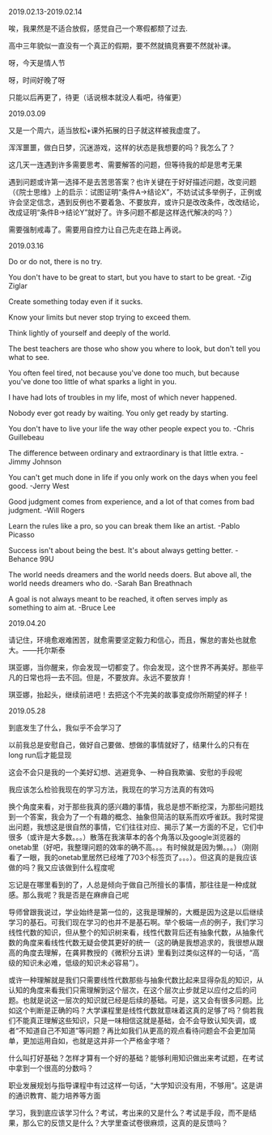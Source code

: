 2019.02.13-2019.02.14

唉，我果然是不适合放假，感觉自己一个寒假都颓了过去.

高中三年貌似一直没有一个真正的假期，要不然就搞竞赛要不然就补课。

呀，今天是情人节

呀，时间好晚了呀

只能以后再更了，待更（话说根本就没人看吧，待催更）

2019.03.09

又是一个周六，适当放松+课外拓展的日子就这样被我虚度了。

浑浑噩噩，做白日梦，沉迷游戏，这样的状态是我想要的吗？我怎么了？

这几天一连遇到许多需要思考、需要解答的问题，但等待我的却是思考无果

遇到问题或许第一选择不是去苦思答案？也许关键在于好好描述问题，改变问题（《院士思维》上的启示：试图证明“条件A->结论X”，不妨试试多举例子，正例或许会坚定信念，遇到反例也不要着急、不要放弃，或许只是改改条件，改改结论，改成证明“条件B->结论Y”就好了。许多问题不都是这样迭代解决的吗？）

需要强制戒毒了。需要用自控力让自己先走在路上再说。

2019.03.16

Do or do not, there is no try.

You don't have to be great to start, but you have to start to be great. -Zig Ziglar

Create something today even if it sucks.

Know your limits but never stop trying to exceed them.

Think lightly of yourself and deeply of the world.

The best teachers are those who show you where to look, but don't tell you what to see.

You often feel tired, not because you've done too much, but because you've done too little of what sparks a light in you.

I have had lots of troubles in my life, most of which never happened.

Nobody ever got ready by waiting. You only get ready by starting.

You don't have to live your life the way other people expect you to. -Chris Guillebeau

The difference between ordinary and extraordinary is that little extra. -Jimmy Johnson

You can't get much done in life if you only work on the days when you feel good. -Jerry West

Good judgment comes from experience, and a lot of that comes from bad judgment. -Will Rogers

Learn the rules like a pro, so you can break them like an artist. -Pablo Picasso

Success isn't about being the best. It's about always getting better. -Behance 99U

The world needs dreamers and the world needs doers. But above all, the world needs dreamers who do. -Sarah Ban Breathnach

A goal is not always meant to be reached, it often serves imply as something to aim at. -Bruce Lee

2019.04.20

请记住，环境愈艰难困苦，就愈需要坚定毅力和信心，而且，懈怠的害处也就愈大。——托尔斯泰

琪亚娜，当你醒来，你会发现一切都变了。你会发现，这个世界不再美好。那些平凡的日常也将一去不回。但是，不要放弃。永远不要放弃！

琪亚娜，抬起头，继续前进吧！去把这个不完美的故事变成你所期望的样子！

2019.05.28

到底发生了什么，我似乎不会学习了

以前我总是安慰自己，做好自己要做、想做的事情就好了，结果什么的只有在long run后才能显现

这会不会只是我的一个美好幻想、逃避竞争、一种自我欺骗、安慰的手段呢

我应该怎么检验我现在的学习方法，我现在的学习方法真的有效吗

换个角度来看，对于那些我真的感兴趣的事情，我总是想不断挖深，为那些问题找到一个答案，我会为了一个有趣的概念、抽象但简洁的联系而欢呼雀跃。我时常提出问题，我想这是很自然的事情，它们往往对应、揭示了某一方面的不足，它们中很多（或许是大多数。。。）散落在我演草本的各个角落以及google浏览器的onetab里（好吧，我整理问题的效率的确不高。。。有时候就是因为懒。。。）（刚刚看了一眼，我的onetab里居然已经堆了703个标签页了。。。）。但这真的是我应该做的吗？我又应该做到什么程度呢

忘记是在哪里看到的了，人总是倾向于做自己所擅长的事情，那往往是一种成就感。那么我呢？我是否是在麻痹自己呢

导师曾跟我说过，学业始终是第一位的，这我是理解的，大概是因为这是以后继续学习的基石。可我们现在学习的也并不是基石啊。举个极端一点的例子，我们学习线性代数的知识，但从整个的知识树来看，线性代数背后还有抽象代数，从抽象代数的角度来看线性代数无疑会使其更好的统一（这的确是我想追求的，我很想从跟高的角度去理解，在龚昇教授的《微积分五讲》里看到过类似这样的一句话，“高级的知识未必难，低级的知识未必容易”）。

或许一种理解就是我们只需要线性代数那些与抽象代数比起来显得杂乱的知识，从认知的角度来看我们只需理解到这个层次，在这个层次止步就足以应付之后的问题。也就是说这一层次的知识就已经是后续的基础。可是，这又会有很多问题。比如这个判断是正确的吗？大学课程里是线性代数就意味着这真的足够了吗？倘若我们不能真正理解这些知识，只是一味相信这就是基础，会不会导致认知失调，或者“不知道自己不知道”等问题？再比如我们从更高的观点看待问题会不会更加简单，更加运用自如，也就是这并非一个严格金字塔？

什么叫打好基础？怎样才算有一个好的基础？能够利用知识做出来考试题，在考试中拿到一个很高的分数吗？

职业发展规划与指导课程中有过这样一句话，“大学知识没有用，不够用”。这是讲的通识教育、能力培养等方面

学习，我到底应该学习什么？考试，考出来的又是什么？考试是手段，而不是结果，那么它的反馈又是什么？大学里查试卷很麻烦，这真的是反馈吗？

